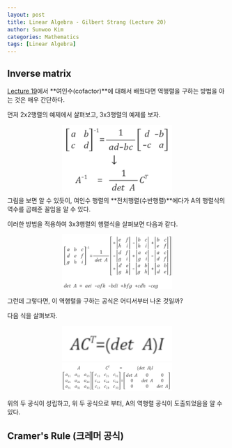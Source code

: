 ```yaml
---
layout: post
title: Linear Algebra - Gilbert Strang (Lecture 20)
author: Sunwoo Kim
categories: Mathematics
tags: [Linear Algebra]
---
```


## Inverse matrix
[Lecture 19](https://sunshower76.github.io/mathematics/2019/07/31/Linear-algebra-lecture19/)에서 **여인수(cofactor)**에
대해서 배웠다면 역행렬을 구하는 방법을 아는 것은 매우 간단하다.

먼저 2x2행렬의 예제에서 살펴보고, 3x3행렬의 예제를 보자.

<center><img src="/public/img/2019-07-31-linear algebra-lecture20/img01.png" width="50%"></center>
그림을 보면 알 수 있듯이, 여인수 행렬의 **전치행렬(수반행렬)**에다가 A의 행렬식의 역수를 곱해준 꼴임을 알 수 있다.

이러한 방법을 적용하여 3x3행렬의 행렬식을 살펴보면 다음과 같다.

<center><img src="/public/img/2019-07-31-linear algebra-lecture20/img02.png" width="50%"></center>

그런데 그렇다면, 이 역행렬을 구하는 공식은 어디서부터 나온 것일까?

다음 식을 살펴보자.
<center><img src="/public/img/2019-07-31-linear algebra-lecture20/img03.png" width="50%"></center>
<center><img src="/public/img/2019-07-31-linear algebra-lecture20/img04.png" width="50%"></center>

위의 두 공식이 성립하고, 위 두 공식으로 부터, A의 역행렬 공식이 도출되었음을 알 수 있다.

## Cramer's Rule (크레머 공식)



